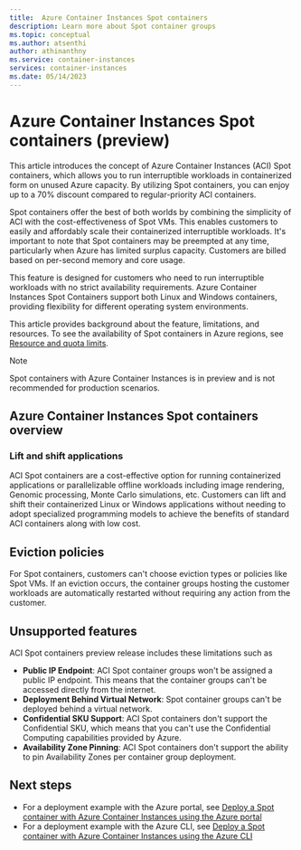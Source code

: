 ```yaml
---
title:  Azure Container Instances Spot containers
description: Learn more about Spot container groups
ms.topic: conceptual
ms.author: atsenthi
author: athinanthny
ms.service: container-instances
services: container-instances
ms.date: 05/14/2023
---
```


# Azure Container Instances Spot containers (preview)
This article introduces the concept of Azure Container Instances (ACI) Spot containers, which allows you to run interruptible workloads in containerized form on unused Azure capacity. By utilizing Spot containers, you can enjoy up to a 70% discount compared to regular-priority ACI containers.

Spot containers offer the best of both worlds by combining the simplicity of ACI with the cost-effectiveness of Spot VMs. This enables customers to easily and affordably scale their containerized interruptible workloads. It's important to note that Spot containers may be preempted at any time, particularly when Azure has limited surplus capacity. Customers are billed based on per-second memory and core usage.

This feature is designed for customers who need to run interruptible workloads with no strict availability requirements. Azure Container Instances Spot Containers support both Linux and Windows containers, providing flexibility for different operating system environments.

This article provides background about the feature, limitations, and resources. To see the availability of Spot containers in Azure regions, see [Resource and quota limits](container-instances-resource-and-quota-limits.md).

> [!NOTE]
> Spot containers with Azure Container Instances is in preview and is not recommended for production scenarios.



## Azure Container Instances Spot containers overview

### Lift and shift applications

ACI Spot containers are a cost-effective option for running containerized applications or parallelizable offline workloads including image rendering, Genomic processing, Monte Carlo simulations, etc. Customers can lift and shift their containerized Linux or Windows applications without needing to adopt specialized programming models to achieve the benefits of standard ACI containers along with low cost.

## Eviction policies

For Spot containers, customers can't choose eviction types or policies like Spot VMs. If an eviction occurs, the container groups hosting the customer workloads are automatically restarted without requiring any action from the customer.

## Unsupported features

ACI Spot containers preview release includes these limitations such as

* **Public IP Endpoint**: ACI Spot container groups won't be assigned a public IP endpoint. This means that the container    groups can't be accessed directly from the internet.
* **Deployment Behind Virtual Network**: Spot container groups can't be deployed behind a virtual network. 
* **Confidential SKU Support**: ACI Spot containers don't support the Confidential SKU, which means that you can't use the  Confidential Computing capabilities provided by Azure.
* **Availability Zone Pinning**: ACI Spot containers don't support the ability to pin Availability Zones per container group deployment. 

## Next steps 

* For a deployment example with the Azure portal, see [Deploy a Spot container with Azure Container Instances using the Azure portal](container-instances-tutorial-deploy-spot-containers-portal.md)
* For a deployment example with the Azure CLI, see [Deploy a Spot container with Azure Container Instances using the Azure CLI](container-instances-tutorial-deploy-spot-containers-cli.md)
